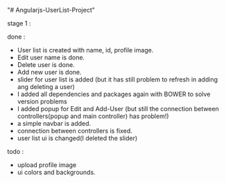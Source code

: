 "# Angularjs-UserList-Project"

stage 1 : 

done :
- User list is created with name, id, profile image.
- Edit user name is done.
- Delete user is done.
- Add new user is done.
- slider for user list is added (but it has still problem to refresh in adding ang deleting a user)
- I added all dependencies and packages again with BOWER to solve version problems
- I added popup for Edit and Add-User (but still the connection between controllers(popup and main controller) has problem!)
- a simple navbar is added.
- connection between controllers is fixed.
- user list ui is changed(I deleted the slider)

todo :

- upload profile image
- ui colors and backgrounds.
		
